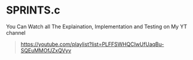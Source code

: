 # SPRINTS.c
You Can Watch all The Explaination, Implementation and Testing on My YT channel<br />
> https://youtube.com/playlist?list=PLFFSWHQCIwUfUaqBu-SQEuMMOfJZxQVyv <br />

